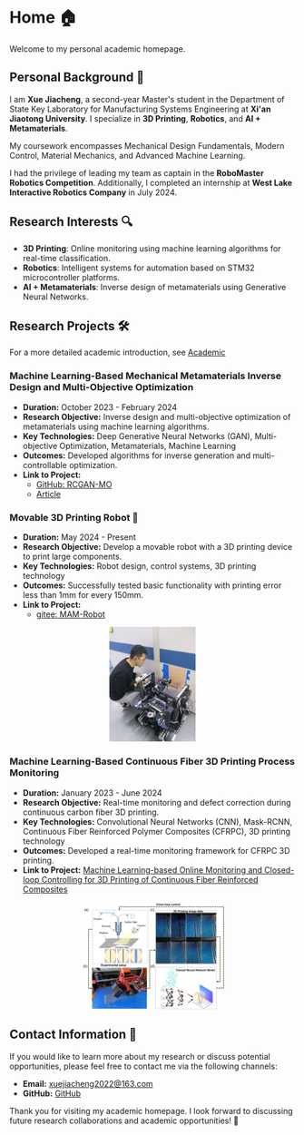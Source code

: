 # Home 🏠

Welcome to my personal academic homepage.
## Personal Background 👤

I am **Xue Jiacheng**, a second-year Master's student in the Department of State Key Laboratory for Manufacturing Systems Engineering at **Xi'an Jiaotong University**. I specialize in **3D Printing**, **Robotics**, and **AI + Metamaterials**.

My coursework encompasses Mechanical Design Fundamentals, Modern Control, Material Mechanics, and Advanced Machine Learning.

I had the privilege of leading my team as captain in the **RoboMaster Robotics Competition**. Additionally, I completed an internship at **West Lake Interactive Robotics Company** in July 2024.

## Research Interests 🔍

- **3D Printing**: Online monitoring using machine learning algorithms for real-time classification.
- **Robotics**: Intelligent systems for automation based on STM32 microcontroller platforms.
- **AI + Metamaterials**: Inverse design of metamaterials using Generative Neural Networks.


## Research Projects 🛠️

For a more detailed academic introduction, see [Academic](Academic/Academic.md)

### Machine Learning-Based Mechanical Metamaterials Inverse Design and Multi-Objective Optimization


- **Duration:** October 2023 - February 2024
- **Research Objective:** Inverse design and multi-objective optimization of metamaterials using machine learning algorithms.
- **Key Technologies:** Deep Generative Neural Networks (GAN), Multi-objective Optimization, Metamaterials, Machine Learning
- **Outcomes:** Developed algorithms for inverse generation and multi-controllable optimization.
- **Link to Project:**
  - [GitHub: RCGAN-MO](https://github.com/logan14925/RCGAN-MO)
  - [Article](https://github.com/logan14925/RCGAN-MO)

### Movable 3D Printing Robot 🤖

- **Duration:** May 2024 - Present
- **Research Objective:** Develop a movable robot with a 3D printing device to print large components.
- **Key Technologies:** Robot design, control systems, 3D printing technology
- **Outcomes:** Successfully tested basic functionality with printing error less than 1mm for every 150mm.
- **Link to Project:**
  - [gitee: MAM-Robot](https://gitee.com/jcXue/mam_-robot)

<p align="center">
  <img src="assets/MAM_testing.jpg" width=30%">
</p>

### Machine Learning-Based Continuous Fiber 3D Printing Process Monitoring

- **Duration:** January 2023 - June 2024
- **Research Objective:** Real-time monitoring and defect correction during continuous carbon fiber 3D printing.
- **Key Technologies:** Convolutional Neural Networks (CNN), Mask-RCNN, Continuous Fiber Reinforced Polymer Composites (CFRPC), 3D printing technology
- **Outcomes:** Developed a real-time monitoring framework for CFRPC 3D printing.
- **Link to Project:** [Machine Learning-based Online Monitoring and Closed-loop Controlling for 3D Printing of Continuous Fiber Reinforced Composites](https://www.sciencedirect.com/science/article/pii/S2950431725000061)

<p align="center">
  <img src="assets/AI_CFRPC.jpg" width=50%">
</p>



## Contact Information 📧

If you would like to learn more about my research or discuss potential opportunities, please feel free to contact me via the following channels:

- **Email:** xuejiacheng2022@163.com
- **GitHub:** [GitHub](https://github.com/logan14925)

Thank you for visiting my academic homepage. I look forward to discussing future research collaborations and academic opportunities! 🙏

